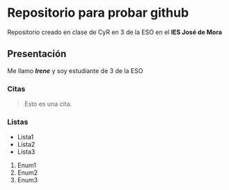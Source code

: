 # Repositorio para probar github
Repositorio creado en clase de CyR en 3 de la ESO en el **IES José de Mora**

## Presentación
Me llamo ***Irene*** y soy estudiante de 3 de la ESO

### Citas
>Esto es una cita.

### Listas
- Lista1
- Lista2
- Lista3

1. Enum1
2. Enum2
3. Enum3
